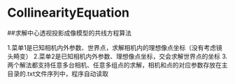 # CollinearityEquation

##求解中心透视投影成像模型的共线方程算法

1.菜单1是已知相机内外参数、世界点，求解相机内的理想像点坐标（没有考虑镜头畸变）
2.菜单2是已知相机内外参数、理想像点坐标，交会求解世界点的坐标
3.两个解法都支持任意多台相机、任意多组点的求解，相机和点的对应参数存放在主目录的.txt文件序列中，程序自动读取
